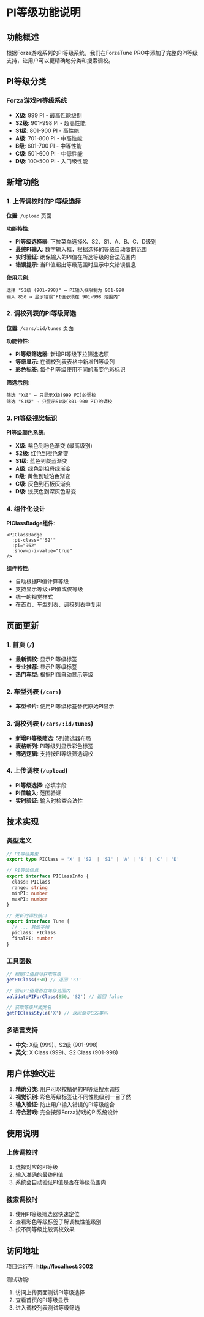 # PI等级功能说明

## 功能概述

根据Forza游戏系列的PI等级系统，我们在ForzaTune PRO中添加了完整的PI等级支持，让用户可以更精确地分类和搜索调校。

## PI等级分类

### Forza游戏PI等级系统
- **X级**: 999 PI - 最高性能级别
- **S2级**: 901-998 PI - 超高性能
- **S1级**: 801-900 PI - 高性能
- **A级**: 701-800 PI - 中高性能
- **B级**: 601-700 PI - 中等性能
- **C级**: 501-600 PI - 中低性能
- **D级**: 100-500 PI - 入门级性能

## 新增功能

### 1. 上传调校时的PI等级选择

**位置**: `/upload` 页面

**功能特性**:
- **PI等级选择器**: 下拉菜单选择X、S2、S1、A、B、C、D级别
- **最终PI输入**: 数字输入框，根据选择的等级自动限制范围
- **实时验证**: 确保输入的PI值在所选等级的合法范围内
- **错误提示**: 当PI值超出等级范围时显示中文错误信息

**使用示例**:
```
选择 "S2级 (901-998)" → PI输入框限制为 901-998
输入 850 → 显示错误"PI值必须在 901-998 范围内"
```

### 2. 调校列表的PI等级筛选

**位置**: `/cars/:id/tunes` 页面

**功能特性**:
- **PI等级筛选器**: 新增PI等级下拉筛选选项
- **等级显示**: 在调校列表表格中新增PI等级列
- **彩色标签**: 每个PI等级使用不同的渐变色彩标识

**筛选示例**:
```
筛选 "X级" → 只显示X级(999 PI)的调校
筛选 "S1级" → 只显示S1级(801-900 PI)的调校
```

### 3. PI等级视觉标识

**PI等级颜色系统**:
- **X级**: 紫色到粉色渐变 (最高级别)
- **S2级**: 红色到橙色渐变
- **S1级**: 蓝色到靛蓝渐变
- **A级**: 绿色到祖母绿渐变
- **B级**: 黄色到琥珀色渐变
- **C级**: 灰色到石板灰渐变
- **D级**: 浅灰色到深灰色渐变

### 4. 组件化设计

**PIClassBadge组件**:
```vue
<PIClassBadge 
  :pi-class="'S2'" 
  :pi="962" 
  :show-p-i-value="true" 
/>
```

**组件特性**:
- 自动根据PI值计算等级
- 支持显示等级+PI值或仅等级
- 统一的视觉样式
- 在首页、车型列表、调校列表中复用

## 页面更新

### 1. 首页 (`/`)
- **最新调校**: 显示PI等级标签
- **专业推荐**: 显示PI等级标签
- **热门车型**: 根据PI值自动显示等级

### 2. 车型列表 (`/cars`)
- **车型卡片**: 使用PI等级标签替代原始PI显示

### 3. 调校列表 (`/cars/:id/tunes`)
- **新增PI等级筛选**: 5列筛选器布局
- **表格新列**: PI等级列显示彩色标签
- **筛选逻辑**: 支持按PI等级筛选调校

### 4. 上传调校 (`/upload`)
- **PI等级选择**: 必填字段
- **PI值输入**: 范围验证
- **实时验证**: 输入时检查合法性

## 技术实现

### 类型定义
```typescript
// PI等级类型
export type PIClass = 'X' | 'S2' | 'S1' | 'A' | 'B' | 'C' | 'D'

// PI等级信息
export interface PIClassInfo {
  class: PIClass
  range: string
  minPI: number
  maxPI: number
}

// 更新的调校接口
export interface Tune {
  // ... 其他字段
  piClass: PIClass
  finalPI: number
}
```

### 工具函数
```typescript
// 根据PI值自动获取等级
getPIClass(850) // 返回 'S1'

// 验证PI值是否在等级范围内
validatePIForClass(850, 'S2') // 返回 false

// 获取等级样式类名
getPIClassStyle('X') // 返回渐变CSS类名
```

### 多语言支持
- **中文**: X级 (999)、S2级 (901-998)
- **英文**: X Class (999)、S2 Class (901-998)

## 用户体验改进

1. **精确分类**: 用户可以按精确的PI等级搜索调校
2. **视觉识别**: 彩色等级标签让不同性能级别一目了然
3. **输入验证**: 防止用户输入错误的PI等级组合
4. **符合游戏**: 完全按照Forza游戏的PI系统设计

## 使用说明

### 上传调校时
1. 选择对应的PI等级
2. 输入准确的最终PI值
3. 系统会自动验证PI值是否在等级范围内

### 搜索调校时
1. 使用PI等级筛选器快速定位
2. 查看彩色等级标签了解调校性能级别
3. 按不同等级比较调校效果

## 访问地址

项目运行在: **http://localhost:3002**

测试功能:
1. 访问上传页面测试PI等级选择
2. 查看首页的PI等级显示
3. 进入调校列表测试等级筛选 